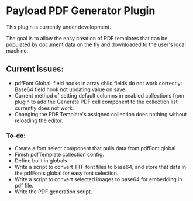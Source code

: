 # Payload PDF Generator Plugin

This plugin is currently under development. 

The goal is to allow the easy creation of PDF templates that can be populated by document data on the fly and downloaded to the user's local machine.

## Current issues:

* pdfFont Global: field hooks in array child fields do not work correctly: Base64 field hook not updating value on save.
* Current method of setting default columns in enabled collections from plugin to add the Generate PDF cell component to the collection list currently does not work.
* Changing the PDF Template's assigned collection does nothing without reloading the editor.

### To-do:

* Create a font select component that pulls data from pdfFont global
* Finish pdfTemplate collection config.
* Define built in globals.
* Write a script to convert TTF font files to base64, and store that data in the pdfFonts global for easy font selection.
* Write a script to convert selected images to base64 for embedding in pdf file.
* Write the PDF generation script.